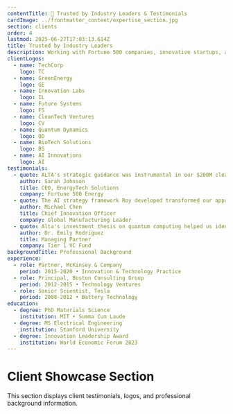 ```yaml
---
contentTitle: 👥 Trusted by Industry Leaders & Testimonials
cardImage: ../frontmatter_content/expertise_section.jpg
section: clients
order: 4
lastmod: 2025-06-27T17:03:13.614Z
title: Trusted by Industry Leaders
description: Working with Fortune 500 companies, innovative startups, and leading investment firms to drive transformational growth in emerging technology sectors.
clientLogos:
  - name: TechCorp
    logo: TC
  - name: GreenEnergy
    logo: GE
  - name: Innovation Labs
    logo: IL
  - name: Future Systems
    logo: FS
  - name: CleanTech Ventures
    logo: CV
  - name: Quantum Dynamics
    logo: QD
  - name: BioTech Solutions
    logo: BS
  - name: AI Innovations
    logo: AI
testimonials:
  - quote: ALTA's strategic guidance was instrumental in our $200M clean energy pivot. His deep understanding of both technology and market dynamics is unparalleled.
    author: Sarah Johnson
    title: CEO, EnergyTech Solutions
    company: Fortune 500 Energy
  - quote: The AI strategy framework Roy developed transformed our approach to innovation. We've seen 40% faster time-to-market on new products.
    author: Michael Chen
    title: Chief Innovation Officer
    company: Global Manufacturing Leader
  - quote: Alta's investment thesis on quantum computing helped us identify and secure partnerships that are now worth over $500M in market value.
    author: Dr. Emily Rodriguez
    title: Managing Partner
    company: Tier 1 VC Fund
backgroundTitle: Professional Background
experience:
  - role: Partner, McKinsey & Company
    period: 2015-2020 • Innovation & Technology Practice
  - role: Principal, Boston Consulting Group
    period: 2012-2015 • Technology Ventures
  - role: Senior Scientist, Tesla
    period: 2008-2012 • Battery Technology
education:
  - degree: PhD Materials Science
    institution: MIT • Summa Cum Laude
  - degree: MS Electrical Engineering
    institution: Stanford University
  - degree: Innovation Leadership Award
    institution: World Economic Forum 2023
---
```


# Client Showcase Section

This section displays client testimonials, logos, and professional background information.
